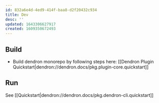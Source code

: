 ```yaml
---
id: 832a6e4d-4ed9-414f-baa8-d2f20432c934
title: Dev
desc: ''
updated: 1643306627917
created: 1609350672493
---
```



## Build
- Build dendron monorepo by following steps here: [[Dendron Plugin Quickstart|dendron://dendron.docs/pkg.plugin-core.quickstart]]

## Run

See [[Quickstart|dendron://dendron.docs/pkg.dendron-cli.quickstart]]